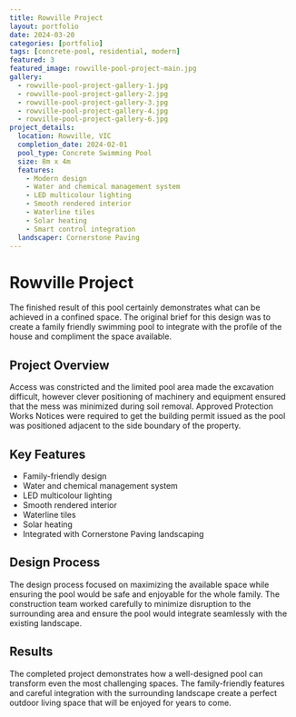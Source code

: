 ```yaml
---
title: Rowville Project
layout: portfolio
date: 2024-03-20
categories: [portfolio]
tags: [concrete-pool, residential, modern]
featured: 3
featured_image: rowville-pool-project-main.jpg
gallery:
  - rowville-pool-project-gallery-1.jpg
  - rowville-pool-project-gallery-2.jpg
  - rowville-pool-project-gallery-3.jpg
  - rowville-pool-project-gallery-4.jpg
  - rowville-pool-project-gallery-6.jpg
project_details:
  location: Rowville, VIC
  completion_date: 2024-02-01
  pool_type: Concrete Swimming Pool
  size: 8m x 4m
  features:
    - Modern design
    - Water and chemical management system
    - LED multicolour lighting
    - Smooth rendered interior
    - Waterline tiles
    - Solar heating
    - Smart control integration
  landscaper: Cornerstone Paving
---
```


# Rowville Project

The finished result of this pool certainly demonstrates what can be achieved in a confined space. The original brief for this design was to create a family friendly swimming pool to integrate with the profile of the house and compliment the space available.

## Project Overview

Access was constricted and the limited pool area made the excavation difficult, however clever positioning of machinery and equipment ensured that the mess was minimized during soil removal. Approved Protection Works Notices were required to get the building permit issued as the pool was positioned adjacent to the side boundary of the property.

## Key Features

- Family-friendly design
- Water and chemical management system
- LED multicolour lighting
- Smooth rendered interior
- Waterline tiles
- Solar heating
- Integrated with Cornerstone Paving landscaping

## Design Process

The design process focused on maximizing the available space while ensuring the pool would be safe and enjoyable for the whole family. The construction team worked carefully to minimize disruption to the surrounding area and ensure the pool would integrate seamlessly with the existing landscape.

## Results

The completed project demonstrates how a well-designed pool can transform even the most challenging spaces. The family-friendly features and careful integration with the surrounding landscape create a perfect outdoor living space that will be enjoyed for years to come.
